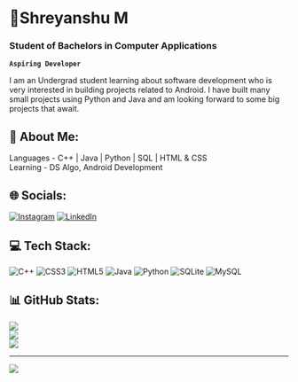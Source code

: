 # 🚆Shreyanshu M
### Student of Bachelors in Computer Applications
**`Aspiring Developer`**

I am an Undergrad student learning about software development who is very interested in building projects related to Android. I have built many small projects using Python and Java and am looking forward to some big projects that await.

## 👨 About Me:
Languages - C++ | Java | Python | SQL | HTML & CSS<br>Learning - DS Algo, Android Development


## 🌐 Socials:
[![Instagram](https://img.shields.io/badge/Instagram-%23E4405F.svg?logo=Instagram&logoColor=white)](https://instagram.com/shrey_mis) [![LinkedIn](https://img.shields.io/badge/LinkedIn-%230077B5.svg?logo=linkedin&logoColor=white)](https://linkedin.com/in/shreyanshu-mishra-212700224/) 

## 💻 Tech Stack:
![C++](https://img.shields.io/badge/c++-%2300599C.svg?style=for-the-badge&logo=c%2B%2B&logoColor=white) ![CSS3](https://img.shields.io/badge/css3-%231572B6.svg?style=for-the-badge&logo=css3&logoColor=white) ![HTML5](https://img.shields.io/badge/html5-%23E34F26.svg?style=for-the-badge&logo=html5&logoColor=white) ![Java](https://img.shields.io/badge/java-%23ED8B00.svg?style=for-the-badge&logo=java&logoColor=white) ![Python](https://img.shields.io/badge/python-3670A0?style=for-the-badge&logo=python&logoColor=ffdd54) ![SQLite](https://img.shields.io/badge/sqlite-%2307405e.svg?style=for-the-badge&logo=sqlite&logoColor=white) ![MySQL](https://img.shields.io/badge/mysql-%2300f.svg?style=for-the-badge&logo=mysql&logoColor=white)
## 📊 GitHub Stats:
![](https://github-readme-stats.vercel.app/api?username=Shreyanshum&theme=dark&hide_border=true&include_all_commits=true&count_private=true)<br/>
![](https://github-readme-streak-stats.herokuapp.com/?user=Shreyanshum&theme=dark&hide_border=true)<br/>
![](https://github-readme-stats.vercel.app/api/top-langs/?username=Shreyanshum&theme=dark&hide_border=true&include_all_commits=true&count_private=true&layout=compact)

---
[![](https://visitcount.itsvg.in/api?id=Shreyanshum&icon=7&color=6)](https://visitcount.itsvg.in)
